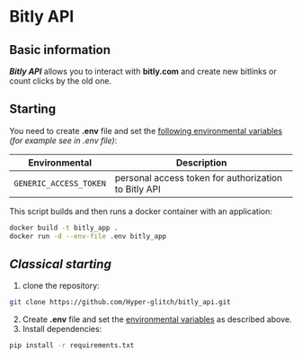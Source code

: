 # Bitly API

## Basic information

***Bitly API*** allows you to interact with **bitly.com** and create new bitlinks or count clicks by the old one.

## Starting

You need to create **.env** file and set the <ins>following environmental variables</ins> *(for example see in .env file)*:

| Environmental         | Description                                           |
|-----------------------|-------------------------------------------------------|
| `GENERIC_ACCESS_TOKEN`| personal access token for authorization to Bitly API  |

This script builds and then runs a docker container with an application:
```bash
docker build -t bitly_app .
docker run -d --env-file .env bitly_app
```
## *Classical starting*

1. clone the repository:
```bash
git clone https://github.com/Hyper-glitch/bitly_api.git
```
2. Create **.env** file and set the <ins>environmental variables</ins> as described above.
3. Install dependencies:
```bash
pip install -r requirements.txt
```
